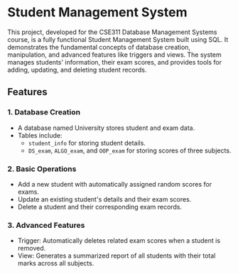 # Student Management System
This project, developed for the CSE311 Database Management Systems course, is a fully functional Student Management System built using SQL. It demonstrates the fundamental concepts of database creation, manipulation, and advanced features like triggers and views. The system manages students' information, their exam scores, and provides tools for adding, updating, and deleting student records.

## Features
### 1. Database Creation
* A database named University stores student and exam data.
* Tables include:
  * `student_info` for storing student details.
  * `DS_exam`, `ALGO_exam`, and `OOP_exam` for storing scores of three subjects.

### 2. Basic Operations
* Add a new student with automatically assigned random scores for exams.
* Update an existing student's details and their exam scores.
* Delete a student and their corresponding exam records.

### 3. Advanced Features
* Trigger: Automatically deletes related exam scores when a student is removed.
* View: Generates a summarized report of all students with their total marks across all subjects.




